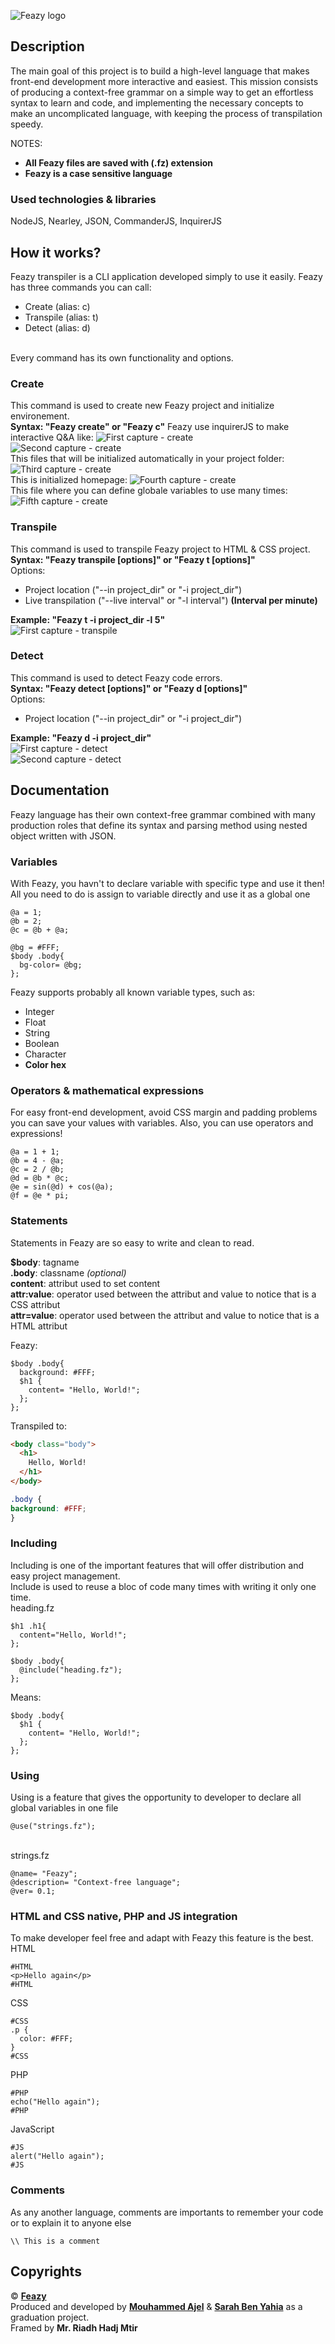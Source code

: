 ![Feazy logo](https://github.com/medaajel/Feazy/raw/master/logo.png)

## Description
The main goal of this project is to build a high-level language that makes front-end development more interactive and easiest. This mission consists of producing a context-free grammar on a simple way to get an effortless syntax to learn and code, and implementing the necessary concepts to make an uncomplicated language, with keeping the process of transpilation speedy. 
<br/>

NOTES:
- **All Feazy files are saved with (.fz) extension**
- **Feazy is a case sensitive language**


### Used technologies & libraries
NodeJS, Nearley, JSON, CommanderJS, InquirerJS

## How it works?
Feazy transpiler is a CLI application developed simply to use it easily.
Feazy has three commands you can call:
- Create (alias: c)
- Transpile (alias: t)
- Detect (alias: d)
<br/>
Every command has its own functionality and options.
<br/>

### Create
This command is used to create new Feazy project and initialize environement.
<br/>
**Syntax: "Feazy create" or "Feazy c"**
Feazy use inquirerJS to make interactive Q&A like:
![First capture - create](https://raw.githubusercontent.com/medaajel/Feazy/master/screenshots/capture-create-1.PNG)
<br/>
![Second capture - create](https://raw.githubusercontent.com/medaajel/Feazy/master/screenshots/capture-create-2.PNG)
<br/>
This files that will be initialized automatically in your project folder:
![Third capture - create](https://raw.githubusercontent.com/medaajel/Feazy/master/screenshots/capture-create-3.PNG)
<br/>
This is initialized homepage:
![Fourth capture - create](https://raw.githubusercontent.com/medaajel/Feazy/master/screenshots/capture-create-4.PNG)
<br/>
This file where you can define globale variables to use many times:
![Fifth capture - create](https://raw.githubusercontent.com/medaajel/Feazy/master/screenshots/capture-create-5.PNG)
<br/>

### Transpile
This command is used to transpile Feazy project to HTML & CSS project.
<br/>
__**Syntax: "Feazy transpile [options]" or "Feazy t [options]"**__
<br/>
Options:
- Project location ("--in project_dir" or "-i project_dir")
- Live transpilation ("--live interval" or "-l interval") __(Interval per minute)__

__**Example: "Feazy t -i project_dir -l 5"**__
<br/>
![First capture - transpile](https://raw.githubusercontent.com/medaajel/Feazy/master/screenshots/capture-transpile.PNG)
<br/>
### Detect
This command is used to detect Feazy code errors.
<br/>
__**Syntax: "Feazy detect [options]" or "Feazy d [options]"**__
<br/>
Options:
- Project location ("--in project_dir" or "-i project_dir")

__**Example: "Feazy d -i project_dir"**__
<br/>
![First capture - detect](https://raw.githubusercontent.com/medaajel/Feazy/master/screenshots/capture-detect-no-errors.PNG)
<br/>
![Second capture - detect](https://raw.githubusercontent.com/medaajel/Feazy/master/screenshots/capture-detect-error.PNG)
<br/>
## Documentation
Feazy language has their own context-free grammar combined with many production roles that define its syntax and parsing method using nested object written with JSON.


### Variables

With Feazy, you havn't to declare variable with specific type and use it then! All you need to do is assign to variable directly and use it as a global one
```
@a = 1;
@b = 2;
@c = @b + @a;
```

```
@bg = #FFF;
$body .body{
  bg-color= @bg;
};
```

Feazy supports probably all known variable types, such as:
- Integer
- Float
- String
- Boolean
- Character
- **Color hex**

### Operators & mathematical expressions
For easy front-end development, avoid CSS margin and padding problems you can save your values with variables.
Also, you can use operators and expressions!

```
@a = 1 + 1;
@b = 4 - @a;
@c = 2 / @b;
@d = @b * @c;
@e = sin(@d) + cos(@a);
@f = @e * pi;
```


### Statements

Statements in Feazy are so easy to write and clean to read.

**$body**: tagname<br/>
**.body**: classname *(optional)*<br/>
**content**: attribut used to set content<br/>
**attr:value**: operator used between the attribut and value to notice that is a CSS attribut<br/>
**attr=value**: operator used between the attribut and value to notice that is a HTML attribut<br/>


Feazy:
```
$body .body{
  background: #FFF;
  $h1 {
    content= "Hello, World!";
  };
};
```

Transpiled to:
```html
<body class="body">
  <h1>
    Hello, World!
  </h1>
</body>
```

```css
.body {
background: #FFF;
}
```

### Including

Including is one of the important features that will offer distribution and easy project management.<br/>
Include is used to reuse a bloc of code many times with writing it only one time.
<br/>
heading.fz
```
$h1 .h1{
  content="Hello, World!";
};
```

```
$body .body{
  @include("heading.fz");
};
```

Means:

```
$body .body{
  $h1 {
    content= "Hello, World!";
  };
};
```

### Using
Using is a feature that gives the opportunity to developer to declare all global variables in one file

```
@use("strings.fz");
```
<br/>
strings.fz

```
@name= "Feazy";
@description= "Context-free language";
@ver= 0.1;
```

### HTML and CSS native, PHP and JS integration
To make developer feel free and adapt with Feazy this feature is the best.
<br/>
HTML
```
#HTML
<p>Hello again</p>
#HTML
```

CSS
```
#CSS
.p {
  color: #FFF;
}
#CSS
```

PHP
```
#PHP
echo("Hello again");
#PHP
```

JavaScript
```
#JS
alert("Hello again");
#JS
```

### Comments
As any another language, comments are importants to remember your code or to explain it to anyone else
```
\\ This is a comment
```


## Copyrights
© [**Feazy**](http://feazy.medajel.com/) <br/>Produced and developed by [**Mouhammed Ajel**](https://www.linkedin.com/in/medaajel)  & [**Sarah Ben Yahia**](https://www.linkedin.com/in/ben-yahia-sarah-a2025b16a/) as a graduation project. <br/>Framed by **Mr. Riadh Hadj Mtir**
